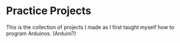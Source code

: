# Practice Projects

This is the collection of projects I made as I first taught myself how to program Arduinos. (Arduini?)